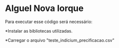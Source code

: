 # Alguel Nova Iorque
Para executar esse código será necessário:

*Instalar as bibliotecas utilizadas.

*Carregar o arquivo "teste_indicium_precificacao.csv"
